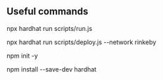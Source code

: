 ## Useful commands

npx hardhat run scripts/run.js

npx hardhat run scripts/deploy.js --network rinkeby

npm init -y

npm install --save-dev hardhat
